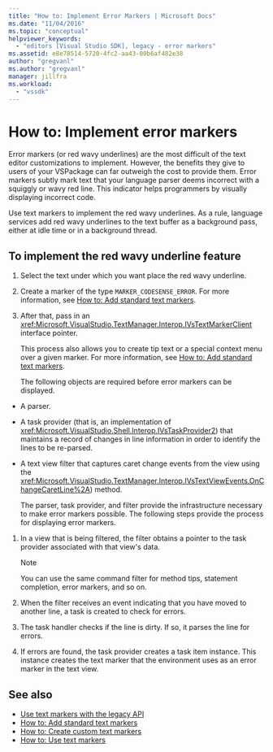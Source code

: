 ```yaml
---
title: "How to: Implement Error Markers | Microsoft Docs"
ms.date: "11/04/2016"
ms.topic: "conceptual"
helpviewer_keywords:
  - "editors [Visual Studio SDK], legacy - error markers"
ms.assetid: e8e78514-5720-4fc2-aa43-00b6af482e38
author: "gregvanl"
ms.author: "gregvanl"
manager: jillfra
ms.workload:
  - "vssdk"
---
```

# How to: Implement error markers
Error markers (or red wavy underlines) are the most difficult of the text editor customizations to implement. However, the benefits they give to users of your VSPackage can far outweigh the cost to provide them. Error markers subtly mark text that your language parser deems incorrect with a squiggly or wavy red line. This indicator helps programmers by visually displaying incorrect code.

 Use text markers to implement the red wavy underlines. As a rule, language services add red wavy underlines to the text buffer as a background pass, either at idle time or in a background thread.

## To implement the red wavy underline feature

1. Select the text under which you want place the red wavy underline.

2. Create a marker of the type `MARKER_CODESENSE_ERROR`. For more information, see [How to: Add standard text markers](../extensibility/how-to-add-standard-text-markers.md).

3. After that, pass in an <xref:Microsoft.VisualStudio.TextManager.Interop.IVsTextMarkerClient> interface pointer.

   This process also allows you to create tip text or a special context menu over a given marker. For more information, see [How to: Add standard text markers](../extensibility/how-to-add-standard-text-markers.md).

   The following objects are required before error markers can be displayed.

- A parser.

- A task provider (that is, an implementation of <xref:Microsoft.VisualStudio.Shell.Interop.IVsTaskProvider2>) that maintains a record of changes in line information in order to identify the lines to be re-parsed.

- A text view filter that captures caret change events from the view using the <xref:Microsoft.VisualStudio.TextManager.Interop.IVsTextViewEvents.OnChangeCaretLine%2A>) method.

  The parser, task provider, and filter provide the infrastructure necessary to make error markers possible. The following steps provide the process for displaying error markers.

1. In a view that is being filtered, the filter obtains a pointer to the task provider associated with that view's data.

    > [!NOTE]
    > You can use the same command filter for method tips, statement completion, error markers, and so on.

2. When the filter receives an event indicating that you have moved to another line, a task is created to check for errors.

3. The task handler checks if the line is dirty. If so, it parses the line for errors.

4. If errors are found, the task provider creates a task item instance. This instance creates the text marker that the environment uses as an error marker in the text view.

## See also
- [Use text markers with the legacy API](../extensibility/using-text-markers-with-the-legacy-api.md)
- [How to: Add standard text markers](../extensibility/how-to-add-standard-text-markers.md)
- [How to: Create custom text markers](../extensibility/how-to-create-custom-text-markers.md)
- [How to: Use text markers](../extensibility/how-to-use-text-markers.md)
